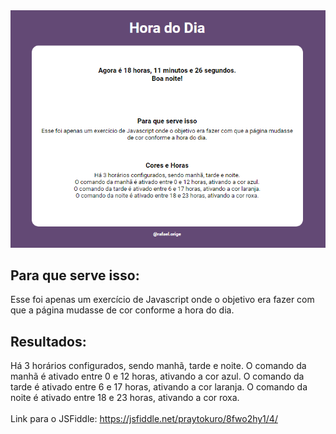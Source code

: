 <img src="image.png" />

## Para que serve isso:<br />

Esse foi apenas um exercício de Javascript onde o objetivo era fazer com que a página mudasse de cor conforme a hora do dia.

## Resultados:<br />

Há 3 horários configurados, sendo manhã, tarde e noite.
O comando da manhã é ativado entre 0 e 12 horas, ativando a cor azul.
O comando da tarde é ativado entre 6 e 17 horas, ativando a cor laranja.
O comando da noite é ativado entre 18 e 23 horas, ativando a cor roxa.<br /> <br />
Link para o JSFiddle: https://jsfiddle.net/praytokuro/8fwo2hy1/4/
